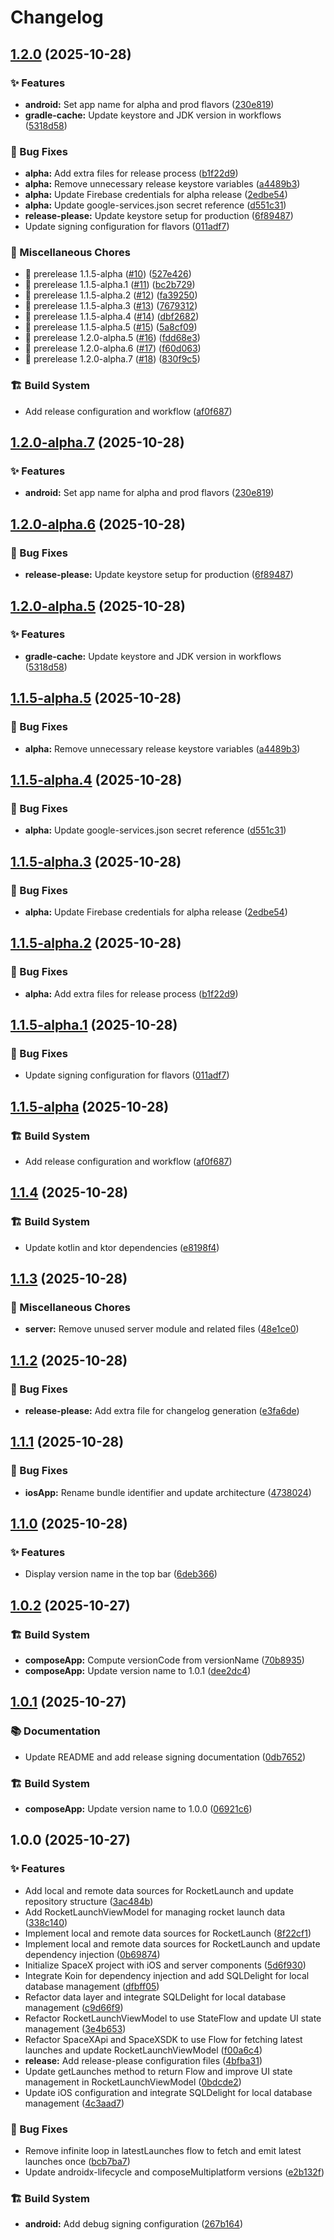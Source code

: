 # Changelog

## [1.2.0](https://github.com/kevinah95/SpaceX/compare/v1.1.4...v1.2.0) (2025-10-28)


### ✨ Features

* **android:** Set app name for alpha and prod flavors ([230e819](https://github.com/kevinah95/SpaceX/commit/230e819836e13518f12dcdbc6c4545d59c43576b))
* **gradle-cache:** Update keystore and JDK version in workflows ([5318d58](https://github.com/kevinah95/SpaceX/commit/5318d58cffc981efaf9e7bdcf669f3056c853286))


### 🐛 Bug Fixes

* **alpha:** Add extra files for release process ([b1f22d9](https://github.com/kevinah95/SpaceX/commit/b1f22d948a5a7e00165a4e4214badaf1fd53cb52))
* **alpha:** Remove unnecessary release keystore variables ([a4489b3](https://github.com/kevinah95/SpaceX/commit/a4489b36d0e44cf9ba5e1e77ac4151a0d7dd0cde))
* **alpha:** Update Firebase credentials for alpha release ([2edbe54](https://github.com/kevinah95/SpaceX/commit/2edbe54ee2c978170733ede3ee8ce8c74e1adea5))
* **alpha:** Update google-services.json secret reference ([d551c31](https://github.com/kevinah95/SpaceX/commit/d551c31607e6e14c327203e4f09788cf416bd6b1))
* **release-please:** Update keystore setup for production ([6f89487](https://github.com/kevinah95/SpaceX/commit/6f894873a5228d388529ed7c104cfee155d3b5af))
* Update signing configuration for flavors ([011adf7](https://github.com/kevinah95/SpaceX/commit/011adf734f1af609611aead8d792e290887a927c))


### 🔧 Miscellaneous Chores

* :bookmark: prerelease 1.1.5-alpha ([#10](https://github.com/kevinah95/SpaceX/issues/10)) ([527e426](https://github.com/kevinah95/SpaceX/commit/527e42625ad288f974afb13b0e1152f3ef170c02))
* :bookmark: prerelease 1.1.5-alpha.1 ([#11](https://github.com/kevinah95/SpaceX/issues/11)) ([bc2b729](https://github.com/kevinah95/SpaceX/commit/bc2b729086ae272e9c8c2e6ede622d7ad8953c67))
* :bookmark: prerelease 1.1.5-alpha.2 ([#12](https://github.com/kevinah95/SpaceX/issues/12)) ([fa39250](https://github.com/kevinah95/SpaceX/commit/fa39250d2786bb434191513dfe72634bb6dedffc))
* :bookmark: prerelease 1.1.5-alpha.3 ([#13](https://github.com/kevinah95/SpaceX/issues/13)) ([7679312](https://github.com/kevinah95/SpaceX/commit/7679312e85ace21f016b19604630feae076ac141))
* :bookmark: prerelease 1.1.5-alpha.4 ([#14](https://github.com/kevinah95/SpaceX/issues/14)) ([dbf2682](https://github.com/kevinah95/SpaceX/commit/dbf2682af51dc83e9b49b5e626357bd9e52b7df2))
* :bookmark: prerelease 1.1.5-alpha.5 ([#15](https://github.com/kevinah95/SpaceX/issues/15)) ([5a8cf09](https://github.com/kevinah95/SpaceX/commit/5a8cf0972d9a013b0d24af622858eb52640b0842))
* :bookmark: prerelease 1.2.0-alpha.5 ([#16](https://github.com/kevinah95/SpaceX/issues/16)) ([fdd68e3](https://github.com/kevinah95/SpaceX/commit/fdd68e3230e35f2be6a9c9ca688b68dcbe2c7f63))
* :bookmark: prerelease 1.2.0-alpha.6 ([#17](https://github.com/kevinah95/SpaceX/issues/17)) ([f60d063](https://github.com/kevinah95/SpaceX/commit/f60d063ef4e5714be9b718fe5256850884b755c8))
* :bookmark: prerelease 1.2.0-alpha.7 ([#18](https://github.com/kevinah95/SpaceX/issues/18)) ([830f9c5](https://github.com/kevinah95/SpaceX/commit/830f9c592aa7f389e45b8882490eeac99a478ddf))


### 🏗️ Build System

* Add release configuration and workflow ([af0f687](https://github.com/kevinah95/SpaceX/commit/af0f6879ac07177936fd3641c91b0b97bbd62aab))

## [1.2.0-alpha.7](https://github.com/kevinah95/SpaceX/compare/v1.2.0-alpha.6...v1.2.0-alpha.7) (2025-10-28)


### ✨ Features

* **android:** Set app name for alpha and prod flavors ([230e819](https://github.com/kevinah95/SpaceX/commit/230e819836e13518f12dcdbc6c4545d59c43576b))

## [1.2.0-alpha.6](https://github.com/kevinah95/SpaceX/compare/v1.2.0-alpha.5...v1.2.0-alpha.6) (2025-10-28)


### 🐛 Bug Fixes

* **release-please:** Update keystore setup for production ([6f89487](https://github.com/kevinah95/SpaceX/commit/6f894873a5228d388529ed7c104cfee155d3b5af))

## [1.2.0-alpha.5](https://github.com/kevinah95/SpaceX/compare/v1.1.5-alpha.5...v1.2.0-alpha.5) (2025-10-28)


### ✨ Features

* **gradle-cache:** Update keystore and JDK version in workflows ([5318d58](https://github.com/kevinah95/SpaceX/commit/5318d58cffc981efaf9e7bdcf669f3056c853286))

## [1.1.5-alpha.5](https://github.com/kevinah95/SpaceX/compare/v1.1.5-alpha.4...v1.1.5-alpha.5) (2025-10-28)


### 🐛 Bug Fixes

* **alpha:** Remove unnecessary release keystore variables ([a4489b3](https://github.com/kevinah95/SpaceX/commit/a4489b36d0e44cf9ba5e1e77ac4151a0d7dd0cde))

## [1.1.5-alpha.4](https://github.com/kevinah95/SpaceX/compare/v1.1.5-alpha.3...v1.1.5-alpha.4) (2025-10-28)


### 🐛 Bug Fixes

* **alpha:** Update google-services.json secret reference ([d551c31](https://github.com/kevinah95/SpaceX/commit/d551c31607e6e14c327203e4f09788cf416bd6b1))

## [1.1.5-alpha.3](https://github.com/kevinah95/SpaceX/compare/v1.1.5-alpha.2...v1.1.5-alpha.3) (2025-10-28)


### 🐛 Bug Fixes

* **alpha:** Update Firebase credentials for alpha release ([2edbe54](https://github.com/kevinah95/SpaceX/commit/2edbe54ee2c978170733ede3ee8ce8c74e1adea5))

## [1.1.5-alpha.2](https://github.com/kevinah95/SpaceX/compare/v1.1.5-alpha.1...v1.1.5-alpha.2) (2025-10-28)


### 🐛 Bug Fixes

* **alpha:** Add extra files for release process ([b1f22d9](https://github.com/kevinah95/SpaceX/commit/b1f22d948a5a7e00165a4e4214badaf1fd53cb52))

## [1.1.5-alpha.1](https://github.com/kevinah95/SpaceX/compare/v1.1.5-alpha...v1.1.5-alpha.1) (2025-10-28)


### 🐛 Bug Fixes

* Update signing configuration for flavors ([011adf7](https://github.com/kevinah95/SpaceX/commit/011adf734f1af609611aead8d792e290887a927c))

## [1.1.5-alpha](https://github.com/kevinah95/SpaceX/compare/v1.1.4...v1.1.5-alpha) (2025-10-28)


### 🏗️ Build System

* Add release configuration and workflow ([af0f687](https://github.com/kevinah95/SpaceX/commit/af0f6879ac07177936fd3641c91b0b97bbd62aab))

## [1.1.4](https://github.com/kevinah95/SpaceX/compare/v1.1.3...v1.1.4) (2025-10-28)


### 🏗️ Build System

* Update kotlin and ktor dependencies ([e8198f4](https://github.com/kevinah95/SpaceX/commit/e8198f445556e632461b553e094a00e1cef14402))

## [1.1.3](https://github.com/kevinah95/SpaceX/compare/v1.1.2...v1.1.3) (2025-10-28)


### 🔧 Miscellaneous Chores

* **server:** Remove unused server module and related files ([48e1ce0](https://github.com/kevinah95/SpaceX/commit/48e1ce06da147c5b218eff98aa140515db950491))

## [1.1.2](https://github.com/kevinah95/SpaceX/compare/v1.1.1...v1.1.2) (2025-10-28)


### 🐛 Bug Fixes

* **release-please:** Add extra file for changelog generation ([e3fa6de](https://github.com/kevinah95/SpaceX/commit/e3fa6def8f5c2b98f6dc1326e33b3960b34e4fc9))

## [1.1.1](https://github.com/kevinah95/SpaceX/compare/v1.1.0...v1.1.1) (2025-10-28)


### 🐛 Bug Fixes

* **iosApp:** Rename bundle identifier and update architecture ([4738024](https://github.com/kevinah95/SpaceX/commit/4738024ddfe647b51d2e4ffc694fff88ed84ff0a))

## [1.1.0](https://github.com/kevinah95/SpaceX/compare/v1.0.2...v1.1.0) (2025-10-28)


### ✨ Features

* Display version name in the top bar ([6deb366](https://github.com/kevinah95/SpaceX/commit/6deb3669a7bba22fcc796461fc3fb5d1bf12a9ce))

## [1.0.2](https://github.com/kevinah95/SpaceX/compare/v1.0.1...v1.0.2) (2025-10-27)


### 🏗️ Build System

* **composeApp:** Compute versionCode from versionName ([70b8935](https://github.com/kevinah95/SpaceX/commit/70b8935dfd7dbedd8889a46768e5ca08cf0811a3))
* **composeApp:** Update version name to 1.0.1 ([dee2dc4](https://github.com/kevinah95/SpaceX/commit/dee2dc47e30c414386b1ffefae0ea841abb93ab2))

## [1.0.1](https://github.com/kevinah95/SpaceX/compare/v1.0.0...v1.0.1) (2025-10-27)


### 📚 Documentation

* Update README and add release signing documentation ([0db7652](https://github.com/kevinah95/SpaceX/commit/0db7652a80152f5559614acb6490e470803144a0))


### 🏗️ Build System

* **composeApp:** Update version name to 1.0.0 ([06921c6](https://github.com/kevinah95/SpaceX/commit/06921c6b544623afbe96d4471a980ffaf54c4517))

## 1.0.0 (2025-10-27)


### ✨ Features

* Add local and remote data sources for RocketLaunch and update repository structure ([3ac484b](https://github.com/kevinah95/SpaceX/commit/3ac484bef560571c21e32fc28bf13fe76d1d77c0))
* Add RocketLaunchViewModel for managing rocket launch data ([338c140](https://github.com/kevinah95/SpaceX/commit/338c140091a5240462e34a2eb36cdb98ceb75d52))
* Implement local and remote data sources for RocketLaunch ([8f22cf1](https://github.com/kevinah95/SpaceX/commit/8f22cf17d5e9b8ddd67ba0202f0eb0a4311de23c))
* Implement local and remote data sources for RocketLaunch and update dependency injection ([0b69874](https://github.com/kevinah95/SpaceX/commit/0b69874761557fffff521c505ca06daf961158d8))
* Initialize SpaceX project with iOS and server components ([5d6f930](https://github.com/kevinah95/SpaceX/commit/5d6f9308de9b914a041e2a4209ff4e4bbbe21b24))
* Integrate Koin for dependency injection and add SQLDelight for local database management ([dfbff05](https://github.com/kevinah95/SpaceX/commit/dfbff050718f543288b4286923db0a7aeaac8cc8))
* Refactor data layer and integrate SQLDelight for local database management ([c9d66f9](https://github.com/kevinah95/SpaceX/commit/c9d66f91b050c61618122d8d9e55acf9541eaa5f))
* Refactor RocketLaunchViewModel to use StateFlow and update UI state management ([3e4b653](https://github.com/kevinah95/SpaceX/commit/3e4b65354d8d432e804a79962a55170b1a3c7985))
* Refactor SpaceXApi and SpaceXSDK to use Flow for fetching latest launches and update RocketLaunchViewModel ([f00a6c4](https://github.com/kevinah95/SpaceX/commit/f00a6c428482237182e715f6fcb88bebf86bea4a))
* **release:** Add release-please configuration files ([4bfba31](https://github.com/kevinah95/SpaceX/commit/4bfba31be53d334bacdc82cf3b759c6cea19347e))
* Update getLaunches method to return Flow and improve UI state management in RocketLaunchViewModel ([0bdcde2](https://github.com/kevinah95/SpaceX/commit/0bdcde2f2601e7650ef4adee4467b97d0b478991))
* Update iOS configuration and integrate SQLDelight for local database management ([4c3aad7](https://github.com/kevinah95/SpaceX/commit/4c3aad7fdc4423e1da2dd0a868c3dc583ad96778))


### 🐛 Bug Fixes

* Remove infinite loop in latestLaunches flow to fetch and emit latest launches once ([bcb7ba7](https://github.com/kevinah95/SpaceX/commit/bcb7ba73f34b9a87214897ea12dbbdc1351f2a3a))
* Update androidx-lifecycle and composeMultiplatform versions ([e2b132f](https://github.com/kevinah95/SpaceX/commit/e2b132f5631b62800ab9f15bb6bf00863488d720))


### 🏗️ Build System

* **android:** Add debug signing configuration ([267b164](https://github.com/kevinah95/SpaceX/commit/267b1642d927711f793a9b9fd3fefef860ce0edc))
